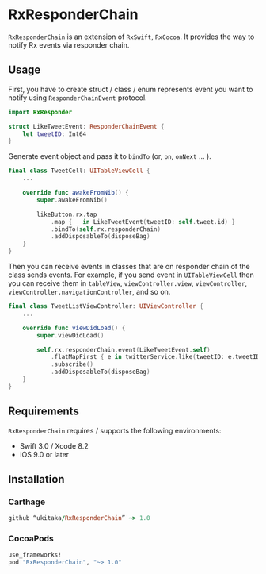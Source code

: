 # RxResponderChain
  `RxResponderChain` is an extension of `RxSwift`, `RxCocoa`.
  It provides the way to notify Rx events via responder chain.

## Usage
First, you have to create struct / class / enum represents event you want  to notify using `ResponderChainEvent` protocol.

```swift
import RxResponder

struct LikeTweetEvent: ResponderChainEvent {
    let tweetID: Int64
}
```

Generate  event object and pass it to `bindTo` (or, `on`, `onNext` … ).

```swift
final class TweetCell: UITableViewCell {
    ...

    override func awakeFromNib() {
        super.awakeFromNib()

        likeButton.rx.tap
            .map { _ in LikeTweetEvent(tweetID: self.tweet.id) }
            .bindTo(self.rx.responderChain)
            .addDisposableTo(disposeBag)
    }
}
```

Then you can receive events in classes that are on  responder chain of the class sends events.
For example, if you send event in `UITableViewCell` then you can receive them in `tableView`, `viewController.view`, `viewController`,  `viewController.navigationController`,  and so on.

```swift
final class TweetListViewController: UIViewController {
    ...

    override func viewDidLoad() {
        super.viewDidLoad()

        self.rx.responderChain.event(LikeTweetEvent.self)
            .flatMapFirst { e in twitterService.like(tweetID: e.tweetID) }
            .subscribe()
            .addDisposableTo(disposeBag)
    }
}
```

## Requirements

`RxResponderChain` requires / supports the following environments:

+ Swift 3.0 / Xcode 8.2
+ iOS 9.0 or later

## Installation

### Carthage

```ruby
github “ukitaka/RxResponderChain” ~> 1.0
```


### CocoaPods

```ruby
use_frameworks!
pod "RxResponderChain", "~> 1.0"
```

